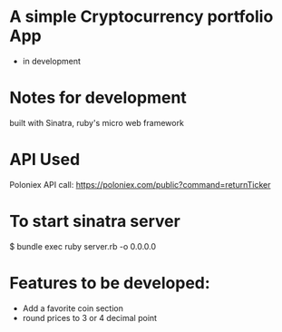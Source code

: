 # A simple Cryptocurrency portfolio App
 - in development

# Notes for development
built with  Sinatra, ruby's micro web framework

# API Used
Poloniex API call:
https://poloniex.com/public?command=returnTicker

# To start sinatra server
$ bundle exec ruby server.rb -o 0.0.0.0

# Features to be developed:
- Add a favorite coin section
- round prices to 3 or 4 decimal point



